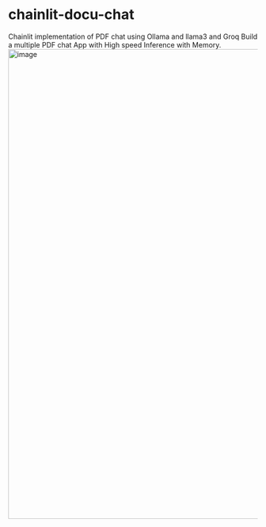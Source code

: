 # chainlit-docu-chat
Chainlit implementation of PDF chat using Ollama and llama3 and Groq
Build a multiple PDF chat App with High speed Inference with Memory.
<img width="950" alt="image" src="https://github.com/InsightEdge01/Multi-PDF-llama3Chat/assets/131486782/91f76aae-2d7f-45c9-b898-d6f25a64fd73">
